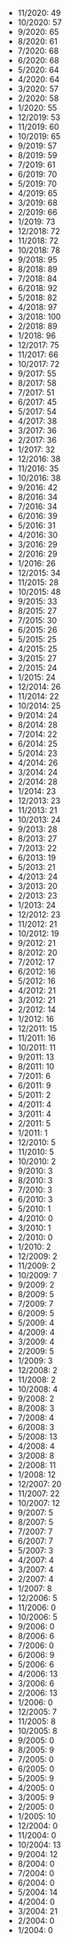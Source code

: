*  11/2020: 49
*  10/2020: 57
*  9/2020: 65
*  8/2020: 61
*  7/2020: 68
*  6/2020: 68
*  5/2020: 64
*  4/2020: 64
*  3/2020: 57
*  2/2020: 58
*  1/2020: 55
*  12/2019: 53
*  11/2019: 60
*  10/2019: 65
*  9/2019: 57
*  8/2019: 59
*  7/2019: 61
*  6/2019: 70
*  5/2019: 70
*  4/2019: 65
*  3/2019: 68
*  2/2019: 66
*  1/2019: 73
*  12/2018: 72
*  11/2018: 72
*  10/2018: 78
*  9/2018: 95
*  8/2018: 89
*  7/2018: 84
*  6/2018: 92
*  5/2018: 82
*  4/2018: 97
*  3/2018: 100
*  2/2018: 89
*  1/2018: 96
*  12/2017: 75
*  11/2017: 66
*  10/2017: 72
*  9/2017: 55
*  8/2017: 58
*  7/2017: 51
*  6/2017: 45
*  5/2017: 54
*  4/2017: 38
*  3/2017: 36
*  2/2017: 36
*  1/2017: 32
*  12/2016: 38
*  11/2016: 35
*  10/2016: 38
*  9/2016: 42
*  8/2016: 34
*  7/2016: 34
*  6/2016: 39
*  5/2016: 31
*  4/2016: 30
*  3/2016: 29
*  2/2016: 29
*  1/2016: 26
*  12/2015: 34
*  11/2015: 28
*  10/2015: 48
*  9/2015: 33
*  8/2015: 27
*  7/2015: 30
*  6/2015: 26
*  5/2015: 25
*  4/2015: 25
*  3/2015: 27
*  2/2015: 24
*  1/2015: 24
*  12/2014: 26
*  11/2014: 22
*  10/2014: 25
*  9/2014: 24
*  8/2014: 28
*  7/2014: 22
*  6/2014: 25
*  5/2014: 23
*  4/2014: 26
*  3/2014: 24
*  2/2014: 28
*  1/2014: 23
*  12/2013: 23
*  11/2013: 21
*  10/2013: 24
*  9/2013: 28
*  8/2013: 27
*  7/2013: 22
*  6/2013: 19
*  5/2013: 21
*  4/2013: 24
*  3/2013: 20
*  2/2013: 23
*  1/2013: 24
*  12/2012: 23
*  11/2012: 21
*  10/2012: 19
*  9/2012: 21
*  8/2012: 20
*  7/2012: 17
*  6/2012: 16
*  5/2012: 16
*  4/2012: 21
*  3/2012: 21
*  2/2012: 14
*  1/2012: 16
*  12/2011: 15
*  11/2011: 16
*  10/2011: 11
*  9/2011: 13
*  8/2011: 10
*  7/2011: 6
*  6/2011: 9
*  5/2011: 2
*  4/2011: 4
*  3/2011: 4
*  2/2011: 5
*  1/2011: 1
*  12/2010: 5
*  11/2010: 5
*  10/2010: 2
*  9/2010: 3
*  8/2010: 3
*  7/2010: 3
*  6/2010: 3
*  5/2010: 1
*  4/2010: 0
*  3/2010: 1
*  2/2010: 0
*  1/2010: 2
*  12/2009: 2
*  11/2009: 2
*  10/2009: 7
*  9/2009: 2
*  8/2009: 5
*  7/2009: 7
*  6/2009: 5
*  5/2009: 4
*  4/2009: 4
*  3/2009: 4
*  2/2009: 5
*  1/2009: 3
*  12/2008: 2
*  11/2008: 2
*  10/2008: 4
*  9/2008: 2
*  8/2008: 3
*  7/2008: 4
*  6/2008: 3
*  5/2008: 13
*  4/2008: 4
*  3/2008: 8
*  2/2008: 11
*  1/2008: 12
*  12/2007: 20
*  11/2007: 22
*  10/2007: 12
*  9/2007: 5
*  8/2007: 5
*  7/2007: 7
*  6/2007: 7
*  5/2007: 3
*  4/2007: 4
*  3/2007: 4
*  2/2007: 4
*  1/2007: 8
*  12/2006: 5
*  11/2006: 0
*  10/2006: 5
*  9/2006: 0
*  8/2006: 6
*  7/2006: 0
*  6/2006: 9
*  5/2006: 6
*  4/2006: 13
*  3/2006: 6
*  2/2006: 13
*  1/2006: 0
*  12/2005: 7
*  11/2005: 8
*  10/2005: 8
*  9/2005: 0
*  8/2005: 9
*  7/2005: 0
*  6/2005: 0
*  5/2005: 9
*  4/2005: 0
*  3/2005: 9
*  2/2005: 0
*  1/2005: 10
*  12/2004: 0
*  11/2004: 0
*  10/2004: 13
*  9/2004: 12
*  8/2004: 0
*  7/2004: 0
*  6/2004: 0
*  5/2004: 14
*  4/2004: 0
*  3/2004: 21
*  2/2004: 0
*  1/2004: 0